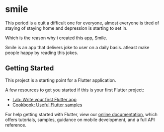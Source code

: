 # smile

This period is a quit a difficult one for everyone, almost everyone is tired of staying of staying home and depression is starting to set in.

Which is the reason why i created this app, Smile.

Smile is an app that delivers joke to user on a daily basis. atleast make people happy by reading this jokes.

## Getting Started

This project is a starting point for a Flutter application.

A few resources to get you started if this is your first Flutter project:

- [Lab: Write your first Flutter app](https://flutter.dev/docs/get-started/codelab)
- [Cookbook: Useful Flutter samples](https://flutter.dev/docs/cookbook)

For help getting started with Flutter, view our
[online documentation](https://flutter.dev/docs), which offers tutorials,
samples, guidance on mobile development, and a full API reference.
